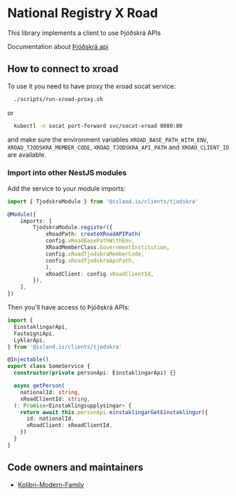 # National Registry X Road

This library implements a client to use Þjóðskrá APIs

Documentation about [Þjóðskrá api](https://api-dev.skra.is)

## How to connect to xroad

To use it you need to have proxy the xroad socat service:

```bash
  ./scripts/run-xroad-proxy.sh
```

or

```bash
  kubectl -n socat port-forward svc/socat-xroad 8080:80
```

and make sure the environment variables `XROAD_BASE_PATH_WITH_ENV`, `XROAD_TJODSKRA_MEMBER_CODE`, `XROAD_TJODSKRA_API_PATH` and `XROAD_CLIENT_ID` are available.

### Import into other NestJS modules

Add the service to your module imports:

```typescript
import { TjodskraModule } from '@island.is/clients/tjodskra'

@Module({
    imports: [
        TjodskraModule.register({
            xRoadPath: createXRoadAPIPath(
            config.xRoadBasePathWithEnv,
            XRoadMemberClass.GovernmentInstitution,
            config.xRoadTjodskraMemberCode,
            config.xRoadTjodskraApiPath,
            ),
            xRoadClient: config.xRoadClientId,
        }),
    ],
})
```

Then you'll have access to Þjóðskrá APIs:

```typescript
import {
  EinstaklingarApi,
  FasteigniApi,
  LyklarApi,
} from '@island.is/clients/tjodskra'

@Injectable()
export class SomeService {
  constructor(private personApi: EinstaklingarApi) {}

  async getPerson(
    nationalId: string,
    xRoadClientId: string,
  ): Promise<Einstaklingsupplysingar> {
    return await this.personApi.einstaklingarGetEinstaklingur({
      id: nationalId,
      xRoadClient: xRoadClientId,
    })
  }
}
```

## Code owners and maintainers

- [Kolibri-Modern-Family](https://github.com/orgs/island-is/teams/kolibri-modern-family/members)

